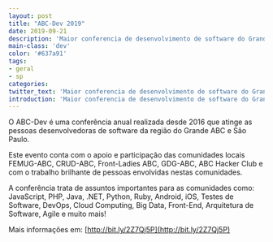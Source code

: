 ```yaml
---
layout: post
title: "ABC-Dev 2019"
date: 2019-09-21
description: 'Maior conferencia de desenvolvimento de software do Grande ABC'
main-class: 'dev'
color: '#637a91'
tags:
- geral
- sp
categories:
twitter_text: 'Maior conferencia de desenvolvimento de software do Grande ABC'
introduction: 'Maior conferencia de desenvolvimento de software do Grande ABC'
---
```


O ABC-Dev é uma conferência anual realizada desde 2016 que atinge as pessoas desenvolvedoras de software da região do Grande ABC e São Paulo.

Este evento conta com o apoio e participação das comunidades locais FEMUG-ABC, CRUD-ABC, Front-Ladies ABC, GDG-ABC, ABC Hacker Club e com o trabalho brilhante de pessoas envolvidas nestas comunidades.

A conferência trata de assuntos importantes para as comunidades como: JavaScript, PHP, Java, .NET, Python, Ruby, Android, iOS, Testes de Software, DevOps, Cloud Computing, Big Data, Front-End, Arquitetura de Software, Agile e muito mais!

Mais informações em: [http://bit.ly/2Z7Qj5P](http://bit.ly/2Z7Qj5P)
